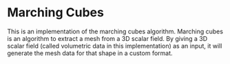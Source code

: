 # Marching Cubes

This is an implementation of the marching cubes algorithm. Marching cubes is an algorithm to extract a mesh from a 3D scalar field. By giving a 3D scalar field (called volumetric data in this implementation) as an input, it will generate the mesh data for that shape in a custom format.

